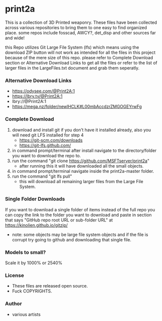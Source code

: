 # print2a

This is a collection of 3D Printed weaponry. These files have been collected across various repositories to bring them to one easy to find organized place. some repos include fosscad, AWCY?, det_disp and other sources far and wide!

this Repo utilizes Git Large File System (lfs) which means using the download ZIP button will not work as intended for all the files in this project because of the mere size of this repo. please refer to Complete Download section or Alternative Download Links to get all the files or refer to the list of larger files in the LargeFiles.txt document and grab them seperatly.

### Alternative Download Links
- https://odysee.com/@Print2A:1
- https://lbry.tv/@Print2A:1
- lbry://@Print2A:1
- https://mega.nz/folder/newlHCLK#L00mbAccdzrZMGOGEYrwFg

### Complete Download

1. download and install git if you don't have it installed already, also you will need git LFS installed for step 4
	* https://git-scm.com/downloads
	* https://git-lfs.github.com/
2. in command prompt/terminal after install navigate to the directory/folder you want to download the repo to.
3. run the command "git clone https://github.com/MSFTserver/print2a"
	* after running this it will have downloaded all the small objects.
4. in command prompt/terminal navigate inside the print2a-master folder.
5. run the command "git lfs pull"
	* this will download all remaining larger files from the Large File System.

### Single Folder Downloads
If you want to download a single folder of items instead of the full repo you can copy the link to the folder you want to download and paste in section that says "GitHub repo root URL or sub-folder URL" at https://kinolien.github.io/gitzip/
* note: some  objects may be large file system objects and if the file is corrupt try going to github and downloading that single file.

### Models to small?
Scale it by 1000% or 2540%

### License

* These files are released open source.
* Fuck COPYRIGHTS.

### Author
* various artists
